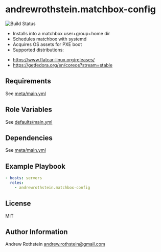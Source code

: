 andrewrothstein.matchbox-config
=========
![Build Status](https://github.com/andrewrothstein/ansible-matchbox-config/actions/workflows/build.yml/badge.svg)

- Installs into a matchbox user+group+home dir
- Schedules matchbox with systemd
- Acquires OS assets for PXE boot
- Supported distributions:
* https://www.flatcar-linux.org/releases/
* https://getfedora.org/en/coreos?stream=stable


Requirements
------------

See [meta/main.yml](meta/main.yml)

Role Variables
--------------

See [defaults/main.yml](defaults/main.yml)

Dependencies
------------

See [meta/main.yml](meta/main.yml)

Example Playbook
----------------

```yml
- hosts: servers
  roles:
    - andrewrothstein.matchbox-config
```

License
-------

MIT

Author Information
------------------

Andrew Rothstein <andrew.rothstein@gmail.com>
